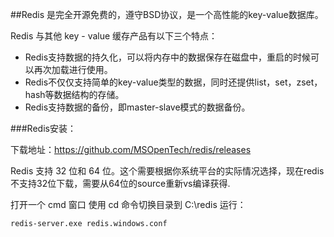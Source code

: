 ##Redis 
是完全开源免费的，遵守BSD协议，是一个高性能的key-value数据库。

Redis 与其他 key - value 缓存产品有以下三个特点：

* Redis支持数据的持久化，可以将内存中的数据保存在磁盘中，重启的时候可以再次加载进行使用。      
* Redis不仅仅支持简单的key-value类型的数据，同时还提供list，set，zset，hash等数据结构的存储。
* Redis支持数据的备份，即master-slave模式的数据备份。

###Redis安装：

下载地址：<https://github.com/MSOpenTech/redis/releases>

Redis 支持 32 位和 64 位。这个需要根据你系统平台的实际情况选择，现在redis不支持32位下载，需要从64位的source重新vs编译获得.

打开一个 cmd 窗口 使用 cd 命令切换目录到 C:\redis 运行：

``
redis-server.exe redis.windows.conf
``
